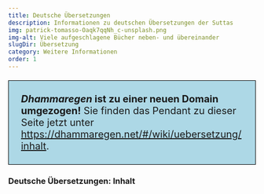 ```yaml
---
title: Deutsche Übersetzungen
description: Informationen zu deutschen Übersetzungen der Suttas
img: patrick-tomasso-Oaqk7qqNh_c-unsplash.png
img-alt: Viele aufgeschlagene Bücher neben- und übereinander
slugDir: Übersetzung
category: Weitere Informationen
order: 1
---
```


<p style="padding: 25px;
  border: thin solid black;
  background-color: lightblue;
  padding: 25px;
  font-size: 20px;"
><b><em>Dhammaregen</em> ist zu einer neuen Domain umgezogen!</b> Sie finden das Pendant zu dieser Seite jetzt unter <a href="https://dhammaregen.net/#/wiki/uebersetzung/inhalt">https://dhammaregen.net/#/wiki/uebersetzung/inhalt</a>.
</p>

### Deutsche Übersetzungen: Inhalt
